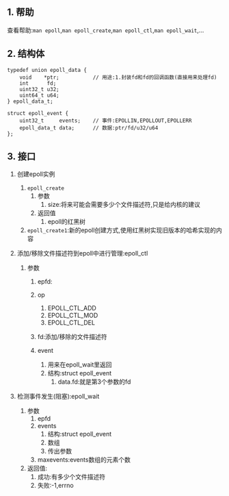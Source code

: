 ## 1. 帮助
查看帮助:`man epoll`,`man epoll_create`,`man epoll_ctl`,`man epoll_wait`,...

## 2. 结构体
```
typedef union epoll_data {
    void    *ptr;           // 用途:1.封装fd和fd的回调函数(直接用来处理fd)
    int      fd;
    uint32_t u32;
    uint64_t u64;
} epoll_data_t;

struct epoll_event {
    uint32_t     events;    // 事件:EPOLLIN,EPOLLOUT,EPOLLERR
    epoll_data_t data;      // 数据:ptr/fd/u32/u64
};
```

## 3. 接口
1. 创建epoll实例
    1. `epoll_create`
        1. 参数
            1. size:将来可能会需要多少个文件描述符,只是给内核的建议
        2. 返回值  
            1. epoll的红黑树
    2. `epoll_create1`:新的epoll创建方式,使用红黑树实现旧版本的哈希实现的内容
2. 添加/移除文件描述符到epoll中进行管理:epoll_ctl
    1. 参数
        1. epfd:
        2. op
            1. EPOLL_CTL_ADD
            2. EPOLL_CTL_MOD
            3. EPOLL_CTL_DEL
        3. fd:添加/移除的文件描述符

        4. event
            1. 用来在epoll_wait里返回
            2. 结构:struct epoll_event
                1. data.fd:就是第3个参数的fd
                
3. 检测事件发生(阻塞):epoll_wait
    1. 参数
        1. epfd
        2. events
            1. 结构:struct epoll_event
            2. 数组
            3. 传出参数
        3. maxevents:events数组的元素个数
    2. 返回值:
        1. 成功:有多少个文件描述符
        2. 失败:-1,errno
        
